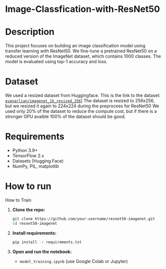 # Image-Classfication-with-ResNet50
# Description
This project focuses on building an image classification model using transfer learning with ResNet50. We fine-tune a pretrained ResNet50 on a reduced version of the ImageNet dataset, which contains 1000 classes. The model is evaluated using top-1 accuracy and loss.

# Dataset
We used a resized dataset from Huggingface. 
This is the link to the dataset:  [`evanarlian/imagenet_1k_resized_256`](https://huggingface.co/datasets/evanarlian/imagenet_1k_resized_256)]
The dataset is resized to 256x256, but we resized it again to 224x224 during the preprocess for ResNet50
We used only 20% of the dataset to reduce the compute cost, but if there is a stronger GPU avaible 100% of the dataset should be good. 

# Requirements
- Python 3.9+
- TensorFlow 2.x
- Datasets (Hugging Face)
- NumPy, PIL, matplotlib

# How to run
How to Train

1. **Clone the repo:**
   ```bash
   git clone https://github.com/your-username/resnet50-imagenet.git
   cd resnet50-imagenet
   ```

2. **Install requirements:**
   ```bash
   pip install -r requirements.txt
   ```

3. **Open and run the notebook:**
   - `model_training.ipynb` (use Google Colab or Jupyter)


